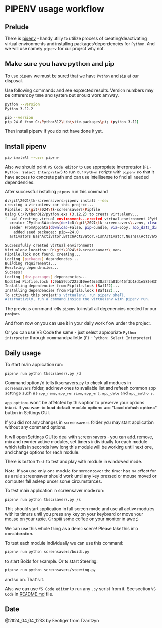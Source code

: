 # PIPENV usage workflow

## Prelude

There is [pipenv](https://pypi.org/project/pipenv/) - handy utiliy to utilize process of creating/deactivating virtual environments and installing packages/dependencies for `Python`. And we will use namely `pipenv` for our project why not.

## Make sure you have python and pip

To use `pipenv` we must be sured that we have `Python` and `pip` at our disposal.

Use following commands and see exptected results. Version numbers may be different by time and system but should work anyway.

```sh
python --version
Python 3.12.2

pip --version
pip 24.0 from C:\Python312\Lib\site-packages\pip (python 3.12)
```

Then install pipenv if you do not have done it yet.

## Install pipenv

```sh
pip install --user pipenv
```

Also we should point `VS Code editor` to use appropriate interpretator (`F1` - `Python: Select Interpreter`) to run our `Python` scripts with `pipenv` so that it have access to concrete path and can use intellisense to find all needed dependencies.

After successful installing `pipenv` run this command:

```sh
d:\git\2024\tk-screensavers>pipenv install --dev
Creating a virtualenv for this project...
Pipfile: D:\git\2024\tk-screensavers\Pipfile
Using C:/Python312/python.exe (3.12.2) to create virtualenv...
[  ==] Creating virtual environment...created virtual environment CPython3.12.2.final.0-64 in 454ms
  creator CPython3Windows(dest=D:\git\2024\tk-screensavers\.venv, clear=False, no_vcs_ignore=False, global=False)
  seeder FromAppData(download=False, pip=bundle, via=copy, app_data_dir=C:\Users\beoti\AppData\Local\pypa\virtualenv)
    added seed packages: pip==24.0
  activators BashActivator,BatchActivator,FishActivator,NushellActivator,PowerShellActivator,PythonActivator

Successfully created virtual environment!
Virtualenv location: D:\git\2024\tk-screensavers\.venv
Pipfile.lock not found, creating...
Locking [packages] dependencies...
Building requirements...
Resolving dependencies...
Success!
Locking [dev-packages] dependencies...
Updated Pipfile.lock (29bb59db7223d10ee465538a242a01b446f3b18d1e586e8379ac33dd308af192)!
Installing dependencies from Pipfile.lock (8af192)...
Installing dependencies from Pipfile.lock (8af192)...
To activate this project's virtualenv, run pipenv shell.
Alternatively, run a command inside the virtualenv with pipenv run.
```

The previous command tells `pipenv` to install all depenencies needed for our project.

And from now on you can use it in your daily work flow under the project.

Or you can use VS Code the same - just select appropriate `Python interpreter` through command pallette (`F1` - `Python: Select Interpreter`)


## Daily usage

To start main application run:

```sh
pipenv run python tkscrsavers.py /d
```

Command option /d tells tkscrsavers.py to check all modules in `screensavers` folder, add new ones to available list and refresh common app settings such as `app_name`, `app_version`, `app_url`, `app_date` and `app_authors`.

`app_options` won't be affetcted by this option to preserve your options intact. If you want to load default module options use "Load default options" button in Settings GUI.

If you did not any changes in `screensavers` folder you may start application without any command options.

It will open Settings GUI to deal with screen savers - you can add, remove, mix and reorder active modules, set timers individually for each module which tells in seconds how long this module will be working until next one, and change options for each module.

There is button `Test` to test and play with module in windowed mode.

Note. If you use only one module for screensaver the timer has no effect for as a rule screensaver should work until any key pressed or mouse moved or computer fall asleep under some circumstances.

To test main application in screensaver mode run:

```sh
pipenv run python tkscrsavers.py /s
```

This should start application in full screen mode and use all active modules with its timers until you press any key on your keyboard or move your mouse on your table. Or spill some coffee on your monitor in awe ;)

We can use this whole thing as a demo scene! Please take this into consideration.

To test each module individually we can use this command:

```sh
pipenv run python screensavers/boids.py
```

to start Boids for example. Or to start Steering:

```bash
pipenv run python screensavers/steering.py
```

and so on. That's it.

Also we can use `VS Code editor` to run any `.py` script from it. See section `VS Code` in [README.md](README.md) file.

## Date

@2024_04_04_1233 by Beotiger from Tzaritzyn
